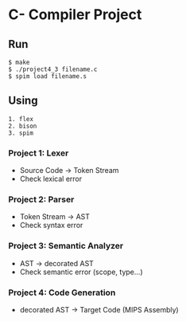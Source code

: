 C- Compiler Project
=====================

## Run

```
$ make
$ ./project4_3 filename.c
$ spim load filename.s
```

## Using
```
1. flex
2. bison
3. spim
```

### Project 1: Lexer
* Source Code -> Token Stream
* Check lexical error
### Project 2: Parser
* Token Stream -> AST
* Check syntax error
### Project 3: Semantic Analyzer
* AST -> decorated AST
* Check semantic error (scope, type...)
### Project 4: Code Generation
* decorated AST -> Target Code (MIPS Assembly)